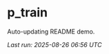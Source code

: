 # p_train

Auto-updating README demo.

<!--START_SECTION:status-->
_Last run: 2025-08-26 06:56 UTC_
<!--END_SECTION:status-->






























































































































